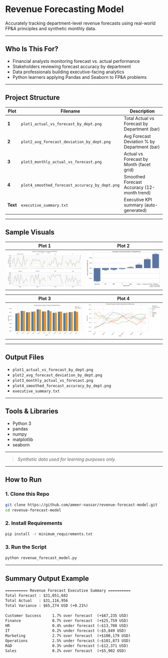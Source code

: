# Revenue Forecasting Model

Accurately tracking department-level revenue forecasts using real-world FP&A principles and synthetic monthly data.

---

## Who Is This For?

- Financial analysts monitoring forecast vs. actual performance
- Stakeholders reviewing forecast accuracy by department
- Data professionals building executive-facing analytics
- Python learners applying Pandas and Seaborn to FP&A problems

---

## Project Structure

| Plot | Filename                                  | Description                                      |
|------|-------------------------------------------|--------------------------------------------------|
| **1** | `plot1_actual_vs_forecast_by_dept.png`     | Total Actual vs Forecast by Department (bar)     |
| **2** | `plot2_avg_forecast_deviation_by_dept.png` | Avg Forecast Deviation % by Department (bar)     |
| **3** | `plot3_monthly_actual_vs_forecast.png`     | Actual vs Forecast by Month (facet grid)         |
| **4** | `plot4_smoothed_forecast_accuracy_by_dept.png` | Smoothed Forecast Accuracy (12-month trend) |
| **Text** | `executive_summary.txt`                    | Executive KPI summary (auto-generated)           |

---

## Sample Visuals

| Plot 1 | Plot 2 |
|--------|--------|
| ![Plot 1](plot1_actual_vs_forecast_by_dept.png) | ![Plot 2](plot2_avg_forecast_deviation_by_dept.png) |

| Plot 3 | Plot 4 |
|--------|--------|
| ![Plot 3](plot3_monthly_actual_vs_forecast.png) | ![Plot 4](plot4_smoothed_forecast_accuracy_by_dept.png) |

---

## Output Files

- `plot1_actual_vs_forecast_by_dept.png`
- `plot2_avg_forecast_deviation_by_dept.png`
- `plot3_monthly_actual_vs_forecast.png`
- `plot4_smoothed_forecast_accuracy_by_dept.png`
- `executive_summary.txt`

---

## Tools & Libraries

- Python 3
- pandas
- numpy
- matplotlib
- seaborn

---
> _Synthetic data used for learning purposes only._

---

## How to Run

### 1. Clone this Repo
```bash
git clone https://github.com/ameer-nassar/revenue-forecast-model.git
cd revenue-forecast-model
```

### 2. Install Requirements
```bash
pip install -r minimum_requirements.txt
```

### 3. Run the Script
```bash
python revenue_forecast_model.py
```

---

## Summary Output Example

```
========== Revenue Forecast Executive Summary ==========
Total Forecast : $31,051,682
Total Actual   : $31,116,956
Total Variance : $65,274 USD (+0.21%)

Customer Success     1.7% over forecast  (+$67,235 USD)
Finance              0.7% over forecast  (+$25,759 USD)
HR                   0.4% under forecast (−$13,708 USD)
IT                   0.2% under forecast (−$5,849 USD)
Marketing            2.7% over forecast  (+$100,179 USD)
Operations           2.5% under forecast (−$101,873 USD)
R&D                  0.3% under forecast (−$12,371 USD)
Sales                0.2% over forecast  (+$5,902 USD)
```

